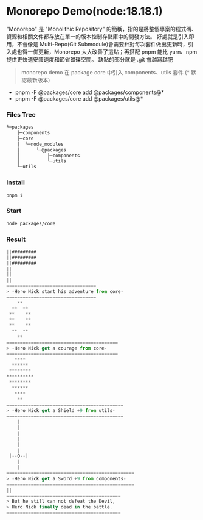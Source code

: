# Monorepo Demo(node:18.18.1)

"Monorepo" 是 "Monolithic Repository" 的簡稱，指的是將整個專案的程式碼、資源和相關文件都存放在單一的版本控制存儲庫中的開發方法。
好處就是引入即用，不會像是 Multi-Repo(Git Submodule)會需要針對每次套件做出更新時，引入處也得一併更新，Monorepo 大大改善了這點；再搭配 pnpm 能比 yarn、npm 提供更快速安裝速度和節省磁碟空間。
缺點的部分就是 .git 會越寫越肥

> monorepo demo 在 package core 中引入 components、utils 套件 (* 默認最新版本)
* pnpm -F @packages/core add @packages/components@*
* pnpm -F @packages/core add @packages/utils@*

### Files Tree
```javascript
└─packages
    ├─components
    ├─core
    │  └─node_modules
    │      └─@packages
    │          ├─components
    │          └─utils
    └─utils
```

### Install
```bash
pnpm i
```

### Start
```bash
node packages/core
```

### Result
```javascript
||#########
||#########
||#########
||
||
||
=================================
> -Hero Nick start his adventure from core-
=================================
    **
  **  **
 **    **
 **    **
 **    **
  **  **
    **
=========================================
> -Hero Nick get a courage from core-
=========================================
   ****
  ******
 ********
**********
 ********
  ******
   ****
    **
===========================================
> -Hero Nick get a Shield +9 from utils-
===========================================
    |
    |
    |
    |
    |
    |
 |--O--|
    |
    |
===============================================
> -Hero Nick get a Sword +9 from components-
===============================================
||
==========================================
> But he still can not defeat the Devil,
> Hero Nick finally dead in the battle.
==========================================
```